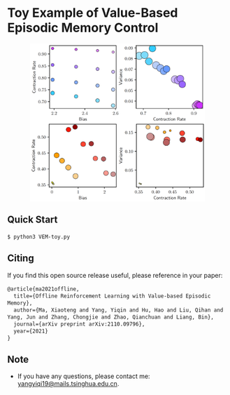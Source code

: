 # Toy Example of Value-Based Episodic Memory Control

<div  align="center">
<img src="https://github.com/YiqinYang/VEM/blob/main/toy_example/toy1.png" width = "400" height = "180" alt="VEM-toy1" align=center />
<img src="https://github.com/YiqinYang/VEM/blob/main/toy_example/toy2.png" width = "400" height = "180" alt="VEM-toy2" align=center />
</div>

## Quick Start

```shell
$ python3 VEM-toy.py
```

## Citing
If you find this open source release useful, please reference in your paper:
```
@article{ma2021offline,
  title={Offline Reinforcement Learning with Value-based Episodic Memory},
  author={Ma, Xiaoteng and Yang, Yiqin and Hu, Hao and Liu, Qihan and Yang, Jun and Zhang, Chongjie and Zhao, Qianchuan and Liang, Bin},
  journal={arXiv preprint arXiv:2110.09796},
  year={2021}
}
```

## Note
+ If you have any questions, please contact me: yangyiqi19@mails.tsinghua.edu.cn. 
